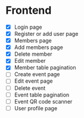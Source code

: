 # Frontend

- [x] Login page
- [x] Register or add user page
- [x] Members page
- [x] Add members page
- [x] Delete member
- [x] Edit member
- [x] Member table pagination
- [ ] Create event page
- [ ] Edit event page
- [ ] Delete event
- [ ] Event table pagination
- [ ] Event QR code scanner
- [ ] User profile page

